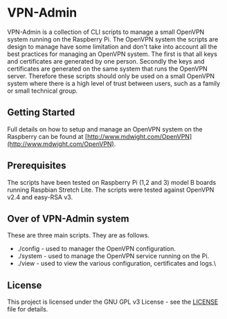 # VPN-Admin

VPN-Admin is a collection of CLI scripts to manage a small OpenVPN system running on the Raspberry Pi.  The OpenVPN system the scripts are design to manage have some limitation and don't take into account all the best practices for managing an OpenVPN system.  The first is that all keys and certificates are generated by one person.  Secondly the keys and certificates are generated on the same system that runs the OpenVPN server.  Therefore these scripts should only be used on a small OpenVPN system where there is a high level of trust between users, such as a family or small technical group. 

## Getting Started

Full details on how to setup and manage an OpenVPN system on the Raspberry can be found at [http://www.mdwight.com/OpenVPN](http://www.mdwight.com/OpenVPN).

## Prerequisites

The scripts have been tested on Raspberry Pi (1,2 and 3) model B boards running Raspbian Stretch Lite.   The scripts were tested against OpenVPN v2.4 and easy-RSA v3.

## Over of VPN-Admin system

These are three main scripts. They are as follows.

   - ./config - used to manager the OpenVPN configuration.
   - ./system - used to manage the OpenVPN service running on the Pi.
   - ./view - used to view the various configuration, certificates and logs.\
   
## License

This project is licensed under the GNU GPL v3 License - see the [LICENSE](LICENSE) file for details.
